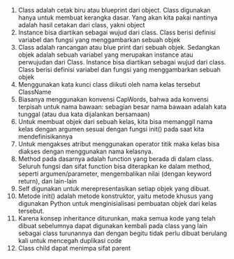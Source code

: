 1.	Class adalah cetak biru atau blueprint dari object. Class digunakan hanya untuk membuat kerangka dasar. Yang akan kita pakai nantinya adalah hasil cetakan dari class, yakni object
2.	Instance bisa diartikan sebagai wujud dari class. Class berisi definisi variabel dan fungsi yang menggambarkan sebuah objek
3.	Class adalah rancangan atau blue print dari sebuah objek. Sedangkan objek adalah sebuah variabel yang merupakan instance atau perwujudan dari Class. Instance bisa diartikan sebagai wujud dari class. Class berisi definisi variabel dan fungsi yang menggambarkan sebuah objek
4.	Menggunakan kata kunci class diikuti oleh nama kelas tersebut
ClassName
5.	Biasanya menggunakan konvensi CapWords, bahwa ada konvensi terpisah untuk nama bawaan: sebagian besar nama bawaan adalah kata tunggal (atau dua kata dijalankan bersamaan)
6.	Untuk membuat objek dari sebuah kelas, kita bisa memanggil nama kelas dengan argumen sesuai dengan fungsi init() pada saat kita mendefinisikannya
7.	Untuk mengakses atribut menggunakan operator titik maka kelas bisa diakses dengan menggunakan nama kelasnya.
8.	Method pada dasarnya adalah function yang berada di dalam class. Seluruh fungsi dan sifat function bisa diterapkan ke dalam method, seperti argumen/parameter, mengembalikan nilai (dengan keyword return), dan lain-lain
9.	Self digunakan untuk merepresentasikan setiap objek yang dibuat.
10.	Metode init() adalah metode konstruktor, yaitu metode khusus yang digunakan Python untuk menginisialisasi pembuatan objek dari kelas tersebut.
11.	Karena konsep inheritance diturunkan, maka semua kode yang telah dibuat sebelumnya dapat digunakan kembali pada class yang lain sebagai class turunannya dan dengan begitu tidak perlu dibuat berulang kali untuk mencegah duplikasi code
12.	Class child dapat menimpa sifat parent
